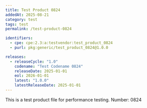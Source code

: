 ```yaml
---
title: Test Product 0824
addedAt: 2025-08-21
category: test
tags: test
permalink: /test-product-0824

identifiers:
  - cpe: cpe:2.3:a:testvendor:test_product_0824
  - purl: pkg:generic/test_product_0824@1.0.0

releases:
  - releaseCycle: "1.0"
    codename: "Test Codename 0824"
    releaseDate: 2025-01-01
    eol: 2026-01-01
    latest: "1.0.0"
    latestReleaseDate: 2025-01-01
---
```


This is a test product file for performance testing. Number: 0824
